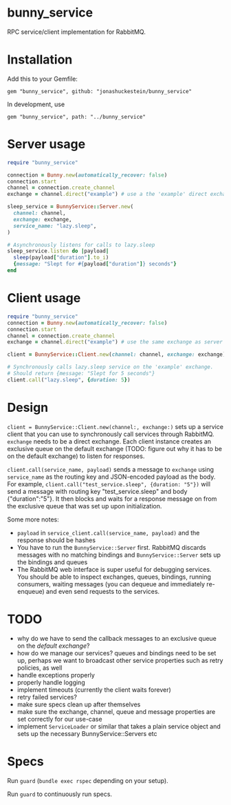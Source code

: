 # bunny_service

RPC service/client implementation for RabbitMQ.

# Installation

Add this to your Gemfile:

```
gem "bunny_service", github: "jonashuckestein/bunny_service"
```

In development, use 

```
gem "bunny_service", path: "../bunny_service"
```

# Server usage
```ruby
require "bunny_service"

connection = Bunny.new(automatically_recover: false)
connection.start
channel = connection.create_channel
exchange = channel.direct("example") # use a the 'example' direct exchange

sleep_service = BunnyService::Server.new(
  channel: channel, 
  exchange: exchange,
  service_name: "lazy.sleep",
)

# Asynchronously listens for calls to lazy.sleep
sleep_service.listen do |payload|
  sleep(payload["duration"].to_i)
  {message: "Slept for #{payload["duration"]} seconds"}  
end

```

# Client usage

```ruby
require "bunny_service"
connection = Bunny.new(automatically_recover: false)
connection.start
channel = connection.create_channel
exchange = channel.direct("example") # use the same exchange as server

client = BunnyService::Client.new(channel: channel, exchange: exchange)

# Synchronously calls lazy.sleep service on the 'example' exchange.
# Should return {message: "Slept for 5 seconds"}
client.call("lazy.sleep", {duration: 5})


```

# Design
`client = BunnyService::Client.new(channel:, exchange:)` sets up a service client that you can use to synchronously call services through RabbitMQ. 
`exchange` needs to be a direct exchange. Each client instance creates an exclusive queue on the default exchange (TODO: figure out why it has to be on the default exchange) to listen for responses.

`client.call(service_name, payload)` sends a message to `exchange` using `service_name` as the routing key and JSON-encoded payload as the body. For example,  `client.call("test_service.sleep", {duration: "5"})` will send a message with routing key "test_service.sleep" and body {"duration":"5"}. It then blocks and waits for a response message on from the exclusive queue that was set up upon initialization.

Some more notes:

  - `payload` in `service_client.call(service_name, payload)` and the response should be hashes
  - You have to run the `BunnyService::Server` first. RabbitMQ discards messages with no matching bindings and `BunnyService::Server` sets up the bindings and queues 
  - The RabbitMQ web interface is super useful for debugging services. You should be able to inspect exchanges, queues, bindings, running consumers, waiting messages (you can dequeue and immediately re-enqueue) and even send requests to the services.

# TODO

 - why do we have to send the callback messages to an exclusive queue on the _default exchange_?
 - how do we manage our services? queues and bindings need to be set up, perhaps we want to broadcast other service properties such as retry policies, as well
 - handle exceptions properly
 - properly handle logging
 - implement timeouts (currently the client waits forever)
 - retry failed services?
 - make sure specs clean up after themselves
 - make sure the exchange, channel, queue and message properties are set correctly for our use-case
 - implement `ServiceLoader` or similar that takes a plain service object and sets up the necessary BunnyService::Servers etc

# Specs
Run `guard` (`bundle exec rspec` depending on your setup).

Run `guard` to continuously run specs.
